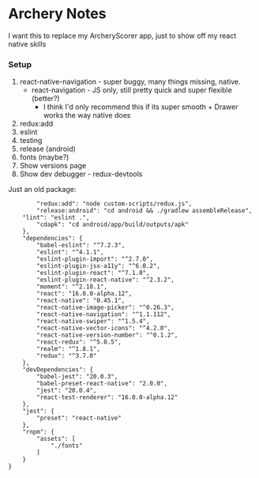 Archery Notes
=============

I want this to replace my ArcheryScorer app, just to show off my react native skills

### Setup
1. react-native-navigation - super buggy, many things missing, native.
    * react-navigation - JS only, still pretty quick and super flexible (better?)
        * I think I'd only recommend this if its super smooth + Drawer works the way native does
2. redux:add
3. eslint
4. testing
5. release (android)
6. fonts (maybe?)
7. Show versions page
8. Show dev debugger - redux-devtools

Just an old package:

```
		"redux:add": "node custom-scripts/redux.js",
		"release:android": "cd android && ./gradlew assembleRelease",
    "lint": "eslint .",
		"cdapk": "cd android/app/build/outputs/apk"
	},
	"dependencies": {
		"babel-eslint": "^7.2.3",
		"eslint": "^4.1.1",
		"eslint-plugin-import": "^2.7.0",
		"eslint-plugin-jsx-a11y": "^6.0.2",
		"eslint-plugin-react": "^7.1.0",
		"eslint-plugin-react-native": "^2.3.2",
		"moment": "^2.18.1",
		"react": "16.0.0-alpha.12",
		"react-native": "0.45.1",
		"react-native-image-picker": "^0.26.3",
		"react-native-navigation": "^1.1.112",
		"react-native-swiper": "^1.5.4",
		"react-native-vector-icons": "^4.2.0",
		"react-native-version-number": "^0.1.2",
		"react-redux": "^5.0.5",
		"realm": "^1.8.1",
		"redux": "^3.7.0"
	},
	"devDependencies": {
		"babel-jest": "20.0.3",
		"babel-preset-react-native": "2.0.0",
		"jest": "20.0.4",
		"react-test-renderer": "16.0.0-alpha.12"
	},
	"jest": {
		"preset": "react-native"
	},
	"rnpm": {
		"assets": [
			"./fonts"
		]
	}
}
```
